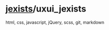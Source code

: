 # [jexists](https://github.com/jexists)/**uxui_jexists**

html, css, javascript, jQuery, scss, git, markdown 